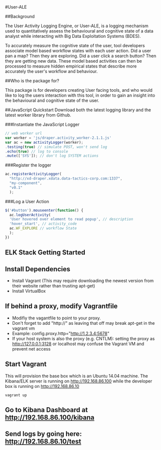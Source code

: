 #User-ALE

##Background

The User Activity Logging Engine, or User-ALE, is a logging mechanism used to quantitatively assess the behavioural and cognitive state of a data analyst while interacting with Big Data Exploitation Systems (BDES).

To accurately measure the cognitive state of the user, tool developers associate model based workflow states with each user action. Did a user pan a map? Then they are exploring. Did a user click a search button? Then they are getting new data. These model based activities can then be processed to measure hidden empirical states that describe more accurately the user's workflow and behaviour.

##Who is the package for?

This package is for developers creating User facing tools, and who would like to log the users interaction with this tool, in order to gain an insight into the behavioural and cognitive state of the user.

##JavaScript Quickstart
Download both the latest logging library and the latest worker library from Github.

###Instantiate the JavaScript Logger
```javascript
// web worker url
var worker = 'js/draper.activity_worker-2.1.1.js'
var ac = new activityLogger(worker);
.testing(true) // simulate POST, won't send log
.echo(true) // log to console
.mute(['SYS']); // don't log SYSTEM actions
```

###Register the logger
```javascript
ac.registerActivityLogger(
  "http://xd-draper.xdata.data-tactics-corp.com:1337", 
  "my-component", 
  "v0.1"
  );
```

###Log a User Action
```javascript
$('#button').mouseenter(function() {
  ac.logUserActivity(
  'User hovered over element to read popup', // description
  'hover_start', // activity_code
  ac.WF_EXPLORE // workflow State
  );
})
```

## ELK Stack Getting Started

## Install Dependencies

- Install Vagrant
	(This may require downloading the newest version from their website rather than trusting apt-get)
- Install VirtualBox

## If behind a proxy, modify Vagrantfile
- Modifiy the vagantfile to point to your proxy. 
- Don't forget to add "http://" as leaving that off may break apt-get in the vagrant vm
- Example: config.proxy.http="http://1.2.3.4:5678"
- If your host system is also the proxy (e.g. CNTLM): setting the proxy as http://127.0.0.1:3128 or localhost may confuse the Vagrant VM and prevent net access

## Start Vagrant

This will provision the base box which is an Ubuntu 14.04 machine. The Kibana/ELK server is running on http://192.168.86.100 while the developer box is running on http://192.168.86.10

    vagrant up

## Go to Kibana Dashboard at http://192.168.86.100/kibana

## Send logs by going here: http://192.168.86.10/test